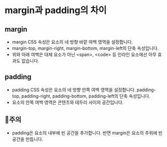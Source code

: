 # margin과 padding의 차이

## margin

- margin CSS 속성은 요소의 네 방향 바깥 여백 영역을 설정합니다.
- margin-top, margin-right, margin-bottom, margin-left의 단축 속성입니다.
- 위와 아래 여백은 대체 요소가 아닌 \<span>, \<code> 등 인라인 요소에선 아무 효과도 없습니다.

## padding

- padding CSS 속성은 요소의 네 방향 안쪽 여백 영역을 설정합니다. padding-top, padding-right, padding-bottom, padding-left의 단축 속성입니다.
- 요소의 안쪽 여백 영역은 콘텐츠와 테두리 사이의 공간입니다.

## 🔞주의

- padding은 요소의 내부에 빈 공간을 추가합니다. 반면 margin은 요소의 주위에 빈 공간을 만듭니다.